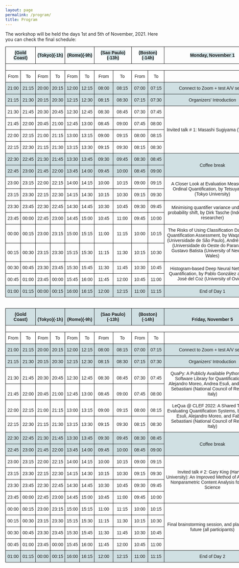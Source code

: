 ```yaml
---
layout: page
permalink: /program/
title: Program
---
```


The workshop will be held the days 1st and 5th of November, 2021. Here you can check the final schedule:


<style type="text/css">
.tg  {border-collapse:collapse;border-spacing:0;margin:0px auto;}
.tg td{border-color:black;border-style:solid;border-width:1px;font-family:Arial, sans-serif;font-size:14px;
  overflow:hidden;padding:10px 5px;word-break:normal;}
.tg th{border-color:black;border-style:solid;border-width:1px;font-family:Arial, sans-serif;font-size:14px;
  font-weight:normal;overflow:hidden;padding:10px 5px;word-break:normal;}
.tg .tg-vxga{background-color:#ffffff;text-align:center;vertical-align:middle}
.tg .tg-baqh{text-align:center;vertical-align:top}
.tg .tg-kzdm{background-color:#D0E0E3;font-weight:bold;text-align:center;vertical-align:bottom}
.tg .tg-7zrl{text-align:left;vertical-align:bottom}
.tg .tg-oo9c{background-color:#ffffff;text-align:center;vertical-align:bottom}
.tg .tg-6cgb{background-color:#D0E0E3;text-align:center;vertical-align:bottom}
.tg .tg-8d8j{text-align:center;vertical-align:bottom}
.tg .tg-nrix{text-align:center;vertical-align:middle}
.tg .tg-lqqp{background-color:#D0E0E3;text-align:center;vertical-align:middle}
</style>


<table class="tg" style="undefined;table-layout: fixed; width: 800px">
<colgroup>
<col style="width: 48px">
<col style="width: 47px">
<col style="width: 46px">
<col style="width: 46px">
<col style="width: 46px">
<col style="width: 46px">
<col style="width: 63px">
<col style="width: 63px">
<col style="width: 53px">
<col style="width: 53px">
<col style="width: 378px">
</colgroup>
<thead>
  <tr>
    <th class="tg-zmc0" colspan="2"><span style="font-weight:bold;background-color:#D0E0E3">(Gold Coast)</span></th>
    <th class="tg-zmc0" colspan="2"><span style="font-weight:bold;background-color:#D0E0E3">(Tokyo)(-1h)</span></th>
    <th class="tg-zmc0" colspan="2"><span style="font-weight:bold;background-color:#D0E0E3">(Rome)(-9h)</span></th>
    <th class="tg-zmc0" colspan="2"><span style="font-weight:bold;background-color:#D0E0E3">(Sao Paulo)(-13h)</span></th>
    <th class="tg-zmc0" colspan="2"><span style="font-weight:bold;background-color:#D0E0E3">(Boston)(-14h)</span></th>
    <th class="tg-zmc0"><span style="font-weight:bold;background-color:#D0E0E3">Monday, November 1</span></th>
  </tr>
</thead>
<tbody>
  <tr>
    <td class="tg-cly1" colspan="11"></td>
  </tr>
  <tr>
    <td class="tg-vxga">From</td>
    <td class="tg-vxga">To</td>
    <td class="tg-vxga">From</td>
    <td class="tg-vxga">To</td>
    <td class="tg-vxga">From</td>
    <td class="tg-vxga">To</td>
    <td class="tg-vxga">From</td>
    <td class="tg-vxga">To</td>
    <td class="tg-vxga">From</td>
    <td class="tg-vxga">To</td>
    <td class="tg-cly1"></td>
  </tr>
  <tr>
    <td class="tg-lqqp"><span style="background-color:#D0E0E3">21:00</span></td>
    <td class="tg-lqqp"><span style="background-color:#D0E0E3">21:15</span></td>
    <td class="tg-lqqp"><span style="background-color:#D0E0E3">20:00</span></td>
    <td class="tg-lqqp"><span style="background-color:#D0E0E3">20:15</span></td>
    <td class="tg-lqqp"><span style="background-color:#D0E0E3">12:00</span></td>
    <td class="tg-lqqp"><span style="background-color:#D0E0E3">12:15</span></td>
    <td class="tg-lqqp"><span style="background-color:#D0E0E3">08:00</span></td>
    <td class="tg-lqqp"><span style="background-color:#D0E0E3">08:15</span></td>
    <td class="tg-lqqp"><span style="background-color:#D0E0E3">07:00</span></td>
    <td class="tg-lqqp"><span style="background-color:#D0E0E3">07:15</span></td>
    <td class="tg-lqqp"><span style="background-color:#D0E0E3">Connect to Zoom + test A/V setup</span></td>
  </tr>
  <tr>
    <td class="tg-lqqp"><span style="background-color:#D0E0E3">21:15</span></td>
    <td class="tg-lqqp"><span style="background-color:#D0E0E3">21:30</span></td>
    <td class="tg-lqqp"><span style="background-color:#D0E0E3">20:15</span></td>
    <td class="tg-lqqp"><span style="background-color:#D0E0E3">20:30</span></td>
    <td class="tg-lqqp"><span style="background-color:#D0E0E3">12:15</span></td>
    <td class="tg-lqqp"><span style="background-color:#D0E0E3">12:30</span></td>
    <td class="tg-lqqp"><span style="background-color:#D0E0E3">08:15</span></td>
    <td class="tg-lqqp"><span style="background-color:#D0E0E3">08:30</span></td>
    <td class="tg-lqqp"><span style="background-color:#D0E0E3">07:15</span></td>
    <td class="tg-lqqp"><span style="background-color:#D0E0E3">07:30</span></td>
    <td class="tg-lqqp"><span style="background-color:#D0E0E3">Organizers' Introduction</span></td>
  </tr>
  <tr>
    <td class="tg-nrix">21:30</td>
    <td class="tg-nrix">21:45</td>
    <td class="tg-y0n7">20:30</td>
    <td class="tg-y0n7">20:45</td>
    <td class="tg-nrix">12:30</td>
    <td class="tg-nrix">12:45</td>
    <td class="tg-nrix">08:30</td>
    <td class="tg-nrix">08:45</td>
    <td class="tg-nrix">07:30</td>
    <td class="tg-nrix">07:45</td>
    <td class="tg-nrix" rowspan="4">Invited talk # 1: Masashi Sugiyama (Title TBA)</td>
  </tr>
  <tr>
    <td class="tg-nrix">21:45</td>
    <td class="tg-nrix">22:00</td>
    <td class="tg-y0n7">20:45</td>
    <td class="tg-y0n7">21:00</td>
    <td class="tg-nrix">12:45</td>
    <td class="tg-nrix">13:00</td>
    <td class="tg-nrix">08:45</td>
    <td class="tg-nrix">09:00</td>
    <td class="tg-nrix">07:45</td>
    <td class="tg-nrix">08:00</td>
  </tr>
  <tr>
    <td class="tg-nrix">22:00</td>
    <td class="tg-nrix">22:15</td>
    <td class="tg-y0n7">21:00</td>
    <td class="tg-y0n7">21:15</td>
    <td class="tg-nrix">13:00</td>
    <td class="tg-nrix">13:15</td>
    <td class="tg-nrix">09:00</td>
    <td class="tg-nrix">09:15</td>
    <td class="tg-nrix">08:00</td>
    <td class="tg-nrix">08:15</td>
  </tr>
  <tr>
    <td class="tg-nrix">22:15</td>
    <td class="tg-nrix">22:30</td>
    <td class="tg-y0n7">21:15</td>
    <td class="tg-y0n7">21:30</td>
    <td class="tg-nrix">13:15</td>
    <td class="tg-nrix">13:30</td>
    <td class="tg-nrix">09:15</td>
    <td class="tg-nrix">09:30</td>
    <td class="tg-nrix">08:15</td>
    <td class="tg-nrix">08:30</td>
  </tr>
  <tr>
    <td class="tg-lqqp"><span style="background-color:#D0E0E3">22:30</span></td>
    <td class="tg-lqqp"><span style="background-color:#D0E0E3">22:45</span></td>
    <td class="tg-lqqp"><span style="background-color:#D0E0E3">21:30</span></td>
    <td class="tg-lqqp"><span style="background-color:#D0E0E3">21:45</span></td>
    <td class="tg-lqqp"><span style="background-color:#D0E0E3">13:30</span></td>
    <td class="tg-lqqp"><span style="background-color:#D0E0E3">13:45</span></td>
    <td class="tg-lqqp"><span style="background-color:#D0E0E3">09:30</span></td>
    <td class="tg-lqqp"><span style="background-color:#D0E0E3">09:45</span></td>
    <td class="tg-lqqp"><span style="background-color:#D0E0E3">08:30</span></td>
    <td class="tg-lqqp"><span style="background-color:#D0E0E3">08:45</span></td>
    <td class="tg-lqqp" rowspan="2">Coffee break</td>
  </tr>
  <tr>
    <td class="tg-6cgb"><span style="background-color:#D0E0E3">22:45</span></td>
    <td class="tg-6cgb"><span style="background-color:#D0E0E3">23:00</span></td>
    <td class="tg-6cgb"><span style="background-color:#D0E0E3">21:45</span></td>
    <td class="tg-6cgb"><span style="background-color:#D0E0E3">22:00</span></td>
    <td class="tg-6cgb"><span style="background-color:#D0E0E3">13:45</span></td>
    <td class="tg-6cgb"><span style="background-color:#D0E0E3">14:00</span></td>
    <td class="tg-6cgb"><span style="background-color:#D0E0E3">09:45</span></td>
    <td class="tg-6cgb"><span style="background-color:#D0E0E3">10:00</span></td>
    <td class="tg-6cgb"><span style="background-color:#D0E0E3">08:45</span></td>
    <td class="tg-6cgb"><span style="background-color:#D0E0E3">09:00</span></td>
  </tr>
  <tr>
    <td class="tg-nrix">23:00</td>
    <td class="tg-nrix">23:15</td>
    <td class="tg-vxga">22:00</td>
    <td class="tg-vxga">22:15</td>
    <td class="tg-nrix">14:00</td>
    <td class="tg-nrix">14:15</td>
    <td class="tg-nrix">10:00</td>
    <td class="tg-nrix">10:15</td>
    <td class="tg-nrix">09:00</td>
    <td class="tg-nrix">09:15</td>
    <td class="tg-nrix" rowspan="2">A Closer Look at Evaluation Measures for Ordinal Quantification, by Tetsuya Sakai (Tokyo University)</td>
  </tr>
  <tr>
    <td class="tg-nrix">23:15</td>
    <td class="tg-nrix">23:30</td>
    <td class="tg-vxga">22:15</td>
    <td class="tg-vxga">22:30</td>
    <td class="tg-nrix">14:15</td>
    <td class="tg-nrix">14:30</td>
    <td class="tg-nrix">10:15</td>
    <td class="tg-nrix">10:30</td>
    <td class="tg-nrix">09:15</td>
    <td class="tg-nrix">09:30</td>
  </tr>
  <tr>
    <td class="tg-nrix">23:30</td>
    <td class="tg-nrix">23:45</td>
    <td class="tg-nrix">22:30</td>
    <td class="tg-nrix">22:45</td>
    <td class="tg-vxga">14:30</td>
    <td class="tg-vxga">14:45</td>
    <td class="tg-nrix">10:30</td>
    <td class="tg-nrix">10:45</td>
    <td class="tg-nrix">09:30</td>
    <td class="tg-nrix">09:45</td>
    <td class="tg-nrix" rowspan="2">Minimising quantifier variance under prior probability shift, by Dirk Tasche (Independent researcher)</td>
  </tr>
  <tr>
    <td class="tg-nrix">23:45</td>
    <td class="tg-nrix">00:00</td>
    <td class="tg-nrix">22:45</td>
    <td class="tg-nrix">23:00</td>
    <td class="tg-vxga">14:45</td>
    <td class="tg-vxga">15:00</td>
    <td class="tg-nrix">10:45</td>
    <td class="tg-nrix">11:00</td>
    <td class="tg-nrix">09:45</td>
    <td class="tg-nrix">10:00</td>
  </tr>
  <tr>
    <td class="tg-nrix">00:00</td>
    <td class="tg-nrix">00:15</td>
    <td class="tg-nrix">23:00</td>
    <td class="tg-nrix">23:15</td>
    <td class="tg-nrix">15:00</td>
    <td class="tg-nrix">15:15</td>
    <td class="tg-vxga">11:00</td>
    <td class="tg-vxga">11:15</td>
    <td class="tg-nrix">10:00</td>
    <td class="tg-nrix">10:15</td>
    <td class="tg-nrix" rowspan="2">The Risks of Using Classification Datasets in Quantification Assessment, by Waqar Hassan (Universidade de São Paulo), André Maletzke (Universidade do Oeste do Paraná), and Gustavo Batista (University of New South Wales)</td>
  </tr>
  <tr>
    <td class="tg-nrix">00:15</td>
    <td class="tg-nrix">00:30</td>
    <td class="tg-nrix">23:15</td>
    <td class="tg-nrix">23:30</td>
    <td class="tg-nrix">15:15</td>
    <td class="tg-nrix">15:30</td>
    <td class="tg-vxga">11:15</td>
    <td class="tg-vxga">11:30</td>
    <td class="tg-nrix">10:15</td>
    <td class="tg-nrix">10:30</td>
  </tr>
  <tr>
    <td class="tg-nrix">00:30</td>
    <td class="tg-nrix">00:45</td>
    <td class="tg-nrix">23:30</td>
    <td class="tg-nrix">23:45</td>
    <td class="tg-vxga">15:30</td>
    <td class="tg-vxga">15:45</td>
    <td class="tg-nrix">11:30</td>
    <td class="tg-nrix">11:45</td>
    <td class="tg-nrix">10:30</td>
    <td class="tg-nrix">10:45</td>
    <td class="tg-nrix" rowspan="2">Histogram-based Deep Neural Network for Quantification, by Pablo González and Juan José del Coz (University of Oviedo)</td>
  </tr>
  <tr>
    <td class="tg-nrix">00:45</td>
    <td class="tg-nrix">01:00</td>
    <td class="tg-nrix">23:45</td>
    <td class="tg-nrix">00:00</td>
    <td class="tg-vxga">15:45</td>
    <td class="tg-vxga">16:00</td>
    <td class="tg-nrix">11:45</td>
    <td class="tg-nrix">12:00</td>
    <td class="tg-nrix">10:45</td>
    <td class="tg-nrix">11:00</td>
  </tr>
  <tr>
    <td class="tg-lqqp"><span style="background-color:#D0E0E3">01:00</span></td>
    <td class="tg-lqqp"><span style="background-color:#D0E0E3">01:15</span></td>
    <td class="tg-lqqp"><span style="background-color:#D0E0E3">00:00</span></td>
    <td class="tg-lqqp"><span style="background-color:#D0E0E3">00:15</span></td>
    <td class="tg-lqqp"><span style="background-color:#D0E0E3">16:00</span></td>
    <td class="tg-lqqp"><span style="background-color:#D0E0E3">16:15</span></td>
    <td class="tg-lqqp"><span style="background-color:#D0E0E3">12:00</span></td>
    <td class="tg-lqqp"><span style="background-color:#D0E0E3">12:15</span></td>
    <td class="tg-lqqp"><span style="background-color:#D0E0E3">11:00</span></td>
    <td class="tg-lqqp"><span style="background-color:#D0E0E3">11:15</span></td>
    <td class="tg-lqqp"><span style="background-color:#D0E0E3">End of Day 1</span></td>
  </tr>
</tbody>
</table>
<br><br>

<table class="tg" style="undefined;table-layout: fixed; width: 800px">
<colgroup>
<col style="width: 48px">
<col style="width: 47px">
<col style="width: 46px">
<col style="width: 46px">
<col style="width: 46px">
<col style="width: 46px">
<col style="width: 63px">
<col style="width: 63px">
<col style="width: 53px">
<col style="width: 53px">
<col style="width: 378px">
</colgroup>
<thead>
  <tr>
    <th class="tg-kzdm" colspan="2"><span style="font-weight:bold;background-color:#D0E0E3">(Gold Coast)</span></th>
    <th class="tg-kzdm" colspan="2"><span style="font-weight:bold;background-color:#D0E0E3">(Tokyo)(-1h)</span></th>
    <th class="tg-kzdm" colspan="2"><span style="font-weight:bold;background-color:#D0E0E3">(Rome)(-9h)</span></th>
    <th class="tg-kzdm" colspan="2"><span style="font-weight:bold;background-color:#D0E0E3">(Sao Paulo)(-13h)</span></th>
    <th class="tg-kzdm" colspan="2"><span style="font-weight:bold;background-color:#D0E0E3">(Boston)(-14h)</span></th>
    <th class="tg-kzdm"><span style="font-weight:bold;background-color:#D0E0E3">Friday, November 5</span></th>
  </tr>
</thead>
<tbody>
  <tr>
    <td class="tg-7zrl" colspan="11"></td>
  </tr>
  <tr>
    <td class="tg-oo9c">From</td>
    <td class="tg-oo9c">To</td>
    <td class="tg-oo9c">From</td>
    <td class="tg-oo9c">To</td>
    <td class="tg-oo9c">From</td>
    <td class="tg-oo9c">To</td>
    <td class="tg-oo9c">From</td>
    <td class="tg-oo9c">To</td>
    <td class="tg-oo9c">From</td>
    <td class="tg-oo9c">To</td>
    <td class="tg-7zrl"></td>
  </tr>
  <tr>
    <td class="tg-6cgb"><span style="background-color:#D0E0E3">21:00</span></td>
    <td class="tg-6cgb"><span style="background-color:#D0E0E3">21:15</span></td>
    <td class="tg-6cgb"><span style="background-color:#D0E0E3">20:00</span></td>
    <td class="tg-6cgb"><span style="background-color:#D0E0E3">20:15</span></td>
    <td class="tg-6cgb"><span style="background-color:#D0E0E3">12:00</span></td>
    <td class="tg-6cgb"><span style="background-color:#D0E0E3">12:15</span></td>
    <td class="tg-6cgb"><span style="background-color:#D0E0E3">08:00</span></td>
    <td class="tg-6cgb"><span style="background-color:#D0E0E3">08:15</span></td>
    <td class="tg-6cgb"><span style="background-color:#D0E0E3">07:00</span></td>
    <td class="tg-6cgb"><span style="background-color:#D0E0E3">07:15</span></td>
    <td class="tg-6cgb"><span style="background-color:#D0E0E3">Connect to Zoom + test A/V setup</span></td>
  </tr>
  <tr>
    <td class="tg-6cgb"><span style="background-color:#D0E0E3">21:15</span></td>
    <td class="tg-6cgb"><span style="background-color:#D0E0E3">21:30</span></td>
    <td class="tg-6cgb"><span style="background-color:#D0E0E3">20:15</span></td>
    <td class="tg-6cgb"><span style="background-color:#D0E0E3">20:30</span></td>
    <td class="tg-6cgb"><span style="background-color:#D0E0E3">12:15</span></td>
    <td class="tg-6cgb"><span style="background-color:#D0E0E3">12:30</span></td>
    <td class="tg-6cgb"><span style="background-color:#D0E0E3">08:15</span></td>
    <td class="tg-6cgb"><span style="background-color:#D0E0E3">08:30</span></td>
    <td class="tg-6cgb"><span style="background-color:#D0E0E3">07:15</span></td>
    <td class="tg-6cgb"><span style="background-color:#D0E0E3">07:30</span></td>
    <td class="tg-6cgb"><span style="background-color:#D0E0E3">Organizers' Introduction</span></td>
  </tr>
  <tr>
    <td class="tg-8d8j">21:30</td>
    <td class="tg-8d8j">21:45</td>
    <td class="tg-8d8j">20:30</td>
    <td class="tg-8d8j">20:45</td>
    <td class="tg-oo9c">12:30</td>
    <td class="tg-oo9c">12:45</td>
    <td class="tg-8d8j">08:30</td>
    <td class="tg-8d8j">08:45</td>
    <td class="tg-8d8j">07:30</td>
    <td class="tg-8d8j">07:45</td>
    <td class="tg-baqh" rowspan="2">QuaPy: A Publicly Available Python-Based Software Library for Quantification, by Alejandro Moreo, Andrea Esuli, and Fabrizio Sebastiani (National Council of Research, Italy)</td>
  </tr>
  <tr>
    <td class="tg-8d8j">21:45</td>
    <td class="tg-8d8j">22:00</td>
    <td class="tg-8d8j">20:45</td>
    <td class="tg-8d8j">21:00</td>
    <td class="tg-oo9c">12:45</td>
    <td class="tg-oo9c">13:00</td>
    <td class="tg-8d8j">08:45</td>
    <td class="tg-8d8j">09:00</td>
    <td class="tg-8d8j">07:45</td>
    <td class="tg-8d8j">08:00</td>
  </tr>
  <tr>
    <td class="tg-8d8j">22:00</td>
    <td class="tg-8d8j">22:15</td>
    <td class="tg-8d8j">21:00</td>
    <td class="tg-8d8j">21:15</td>
    <td class="tg-oo9c">13:00</td>
    <td class="tg-oo9c">13:15</td>
    <td class="tg-8d8j">09:00</td>
    <td class="tg-8d8j">09:15</td>
    <td class="tg-8d8j">08:00</td>
    <td class="tg-8d8j">08:15</td>
    <td class="tg-baqh" rowspan="2">LeQua @ CLEF 2022: A Shared Task for Evaluating Quantification Systems, by Andrea Esuli, Alejandro Moreo, and Fabrizio Sebastiani (National Council of Research, Italy)</td>
  </tr>
  <tr>
    <td class="tg-nrix">22:15</td>
    <td class="tg-nrix">22:30</td>
    <td class="tg-nrix">21:15</td>
    <td class="tg-nrix">21:30</td>
    <td class="tg-vxga">13:15</td>
    <td class="tg-vxga">13:30</td>
    <td class="tg-nrix">09:15</td>
    <td class="tg-nrix">09:30</td>
    <td class="tg-nrix">08:15</td>
    <td class="tg-nrix">08:30</td>
  </tr>
  <tr>
    <td class="tg-lqqp"><span style="background-color:#D0E0E3">22:30</span></td>
    <td class="tg-lqqp"><span style="background-color:#D0E0E3">22:45</span></td>
    <td class="tg-lqqp"><span style="background-color:#D0E0E3">21:30</span></td>
    <td class="tg-lqqp"><span style="background-color:#D0E0E3">21:45</span></td>
    <td class="tg-lqqp"><span style="background-color:#D0E0E3">13:30</span></td>
    <td class="tg-lqqp"><span style="background-color:#D0E0E3">13:45</span></td>
    <td class="tg-lqqp"><span style="background-color:#D0E0E3">09:30</span></td>
    <td class="tg-lqqp"><span style="background-color:#D0E0E3">09:45</span></td>
    <td class="tg-lqqp"><span style="background-color:#D0E0E3">08:30</span></td>
    <td class="tg-lqqp"><span style="background-color:#D0E0E3">08:45</span></td>
    <td class="tg-lqqp" rowspan="2">Coffee break</td>
  </tr>
  <tr>
    <td class="tg-lqqp"><span style="background-color:#D0E0E3">22:45</span></td>
    <td class="tg-lqqp"><span style="background-color:#D0E0E3">23:00</span></td>
    <td class="tg-lqqp"><span style="background-color:#D0E0E3">21:45</span></td>
    <td class="tg-lqqp"><span style="background-color:#D0E0E3">22:00</span></td>
    <td class="tg-lqqp"><span style="background-color:#D0E0E3">13:45</span></td>
    <td class="tg-lqqp"><span style="background-color:#D0E0E3">14:00</span></td>
    <td class="tg-lqqp"><span style="background-color:#D0E0E3">09:45</span></td>
    <td class="tg-lqqp"><span style="background-color:#D0E0E3">10:00</span></td>
    <td class="tg-lqqp"><span style="background-color:#D0E0E3">08:45</span></td>
    <td class="tg-lqqp"><span style="background-color:#D0E0E3">09:00</span></td>
  </tr>
  <tr>
    <td class="tg-nrix">23:00</td>
    <td class="tg-nrix">23:15</td>
    <td class="tg-nrix">22:00</td>
    <td class="tg-nrix">22:15</td>
    <td class="tg-nrix">14:00</td>
    <td class="tg-nrix">14:15</td>
    <td class="tg-nrix">10:00</td>
    <td class="tg-nrix">10:15</td>
    <td class="tg-vxga">09:00</td>
    <td class="tg-vxga">09:15</td>
    <td class="tg-nrix" rowspan="4">Invited talk # 2: Gary King (Harvard University): An Improved Method of Automated Nonparametric Content Analysis for Social Science</td>
  </tr>
  <tr>
    <td class="tg-nrix">23:15</td>
    <td class="tg-nrix">23:30</td>
    <td class="tg-nrix">22:15</td>
    <td class="tg-nrix">22:30</td>
    <td class="tg-nrix">14:15</td>
    <td class="tg-nrix">14:30</td>
    <td class="tg-nrix">10:15</td>
    <td class="tg-nrix">10:30</td>
    <td class="tg-vxga">09:15</td>
    <td class="tg-vxga">09:30</td>
  </tr>
  <tr>
    <td class="tg-nrix">23:30</td>
    <td class="tg-nrix">23:45</td>
    <td class="tg-nrix">22:30</td>
    <td class="tg-nrix">22:45</td>
    <td class="tg-nrix">14:30</td>
    <td class="tg-nrix">14:45</td>
    <td class="tg-nrix">10:30</td>
    <td class="tg-nrix">10:45</td>
    <td class="tg-vxga">09:30</td>
    <td class="tg-vxga">09:45</td>
  </tr>
  <tr>
    <td class="tg-nrix">23:45</td>
    <td class="tg-nrix">00:00</td>
    <td class="tg-nrix">22:45</td>
    <td class="tg-nrix">23:00</td>
    <td class="tg-nrix">14:45</td>
    <td class="tg-nrix">15:00</td>
    <td class="tg-nrix">10:45</td>
    <td class="tg-nrix">11:00</td>
    <td class="tg-vxga">09:45</td>
    <td class="tg-vxga">10:00</td>
  </tr>
  <tr>
    <td class="tg-nrix">00:00</td>
    <td class="tg-nrix">00:15</td>
    <td class="tg-nrix">23:00</td>
    <td class="tg-nrix">23:15</td>
    <td class="tg-nrix">15:00</td>
    <td class="tg-nrix">15:15</td>
    <td class="tg-nrix">11:00</td>
    <td class="tg-nrix">11:15</td>
    <td class="tg-nrix">10:00</td>
    <td class="tg-nrix">10:15</td>
    <td class="tg-nrix" rowspan="4">Final brainstorming session, and plans for the future (all participants)</td>
  </tr>
  <tr>
    <td class="tg-nrix">00:15</td>
    <td class="tg-nrix">00:30</td>
    <td class="tg-nrix">23:15</td>
    <td class="tg-nrix">23:30</td>
    <td class="tg-nrix">15:15</td>
    <td class="tg-nrix">15:30</td>
    <td class="tg-nrix">11:15</td>
    <td class="tg-nrix">11:30</td>
    <td class="tg-nrix">10:15</td>
    <td class="tg-nrix">10:30</td>
  </tr>
  <tr>
    <td class="tg-nrix">00:30</td>
    <td class="tg-nrix">00:45</td>
    <td class="tg-nrix">23:30</td>
    <td class="tg-nrix">23:45</td>
    <td class="tg-nrix">15:30</td>
    <td class="tg-nrix">15:45</td>
    <td class="tg-nrix">11:30</td>
    <td class="tg-nrix">11:45</td>
    <td class="tg-nrix">10:30</td>
    <td class="tg-nrix">10:45</td>
  </tr>
  <tr>
    <td class="tg-nrix">00:45</td>
    <td class="tg-nrix">01:00</td>
    <td class="tg-nrix">23:45</td>
    <td class="tg-nrix">00:00</td>
    <td class="tg-nrix">15:45</td>
    <td class="tg-nrix">16:00</td>
    <td class="tg-nrix">11:45</td>
    <td class="tg-nrix">12:00</td>
    <td class="tg-nrix">10:45</td>
    <td class="tg-nrix">11:00</td>
  </tr>
  <tr>
    <td class="tg-lqqp"><span style="background-color:#D0E0E3">01:00</span></td>
    <td class="tg-lqqp"><span style="background-color:#D0E0E3">01:15</span></td>
    <td class="tg-lqqp"><span style="background-color:#D0E0E3">00:00</span></td>
    <td class="tg-lqqp"><span style="background-color:#D0E0E3">00:15</span></td>
    <td class="tg-lqqp"><span style="background-color:#D0E0E3">16:00</span></td>
    <td class="tg-lqqp"><span style="background-color:#D0E0E3">16:15</span></td>
    <td class="tg-lqqp"><span style="background-color:#D0E0E3">12:00</span></td>
    <td class="tg-lqqp"><span style="background-color:#D0E0E3">12:15</span></td>
    <td class="tg-lqqp"><span style="background-color:#D0E0E3">11:00</span></td>
    <td class="tg-lqqp"><span style="background-color:#D0E0E3">11:15</span></td>
    <td class="tg-lqqp"><span style="background-color:#D0E0E3">End of Day 2</span></td>
  </tr>
</tbody>
</table>